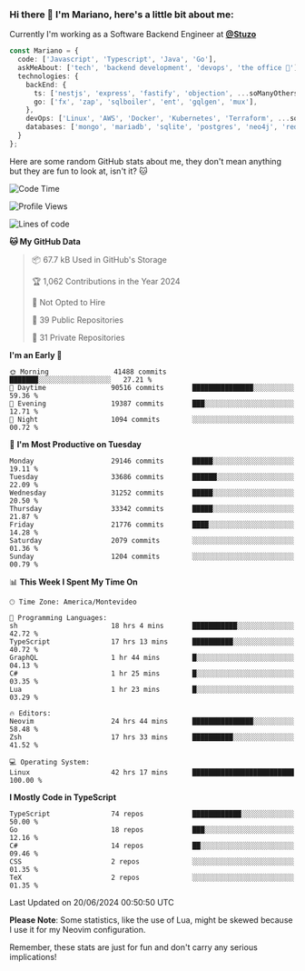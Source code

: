 ### Hi there 👋 I'm Mariano, here's a little bit about me:

Currently I'm working as a Software Backend Engineer at [**@Stuzo**](https://www.stuzo.com/)

```ts
const Mariano = {
  code: ['Javascript', 'Typescript', 'Java', 'Go'],
  askMeAbout: ['tech', 'backend development', 'devops', 'the office 💼'],
  technologies: {
    backEnd: {
      ts: ['nestjs', 'express', 'fastify', 'objection', ...soManyOthersFrameworks],
      go: ['fx', 'zap', 'sqlboiler', 'ent', 'gqlgen', 'mux'],
    },
    devOps: ['Linux', 'AWS', 'Docker', 'Kubernetes', 'Terraform', ...soManyOthersTools],
    databases: ['mongo', 'mariadb', 'sqlite', 'postgres', 'neo4j', 'redis', ...],
  }
};
```

Here are some random GitHub stats about me, they don't mean anything but they are fun to look at, isn't it? 🐱

<!--START_SECTION:waka-->
![Code Time](http://img.shields.io/badge/Code%20Time-2%2C137%20hrs%2040%20mins-blue)

![Profile Views](http://img.shields.io/badge/Profile%20Views-0-blue)

![Lines of code](https://img.shields.io/badge/From%20Hello%20World%20I%27ve%20Written-22.4%20million%20lines%20of%20code-blue)

**🐱 My GitHub Data** 

> 📦 67.7 kB Used in GitHub's Storage 
 > 
> 🏆 1,062 Contributions in the Year 2024
 > 
> 🚫 Not Opted to Hire
 > 
> 📜 39 Public Repositories 
 > 
> 🔑 31 Private Repositories 
 > 
**I'm an Early 🐤** 

```text
🌞 Morning                41488 commits       ███████░░░░░░░░░░░░░░░░░░   27.21 % 
🌆 Daytime                90516 commits       ███████████████░░░░░░░░░░   59.36 % 
🌃 Evening                19387 commits       ███░░░░░░░░░░░░░░░░░░░░░░   12.71 % 
🌙 Night                  1094 commits        ░░░░░░░░░░░░░░░░░░░░░░░░░   00.72 % 
```
📅 **I'm Most Productive on Tuesday** 

```text
Monday                   29146 commits       █████░░░░░░░░░░░░░░░░░░░░   19.11 % 
Tuesday                  33686 commits       ██████░░░░░░░░░░░░░░░░░░░   22.09 % 
Wednesday                31252 commits       █████░░░░░░░░░░░░░░░░░░░░   20.50 % 
Thursday                 33342 commits       █████░░░░░░░░░░░░░░░░░░░░   21.87 % 
Friday                   21776 commits       ████░░░░░░░░░░░░░░░░░░░░░   14.28 % 
Saturday                 2079 commits        ░░░░░░░░░░░░░░░░░░░░░░░░░   01.36 % 
Sunday                   1204 commits        ░░░░░░░░░░░░░░░░░░░░░░░░░   00.79 % 
```


📊 **This Week I Spent My Time On** 

```text
🕑︎ Time Zone: America/Montevideo

💬 Programming Languages: 
sh                       18 hrs 4 mins       ███████████░░░░░░░░░░░░░░   42.72 % 
TypeScript               17 hrs 13 mins      ██████████░░░░░░░░░░░░░░░   40.72 % 
GraphQL                  1 hr 44 mins        █░░░░░░░░░░░░░░░░░░░░░░░░   04.13 % 
C#                       1 hr 25 mins        █░░░░░░░░░░░░░░░░░░░░░░░░   03.35 % 
Lua                      1 hr 23 mins        █░░░░░░░░░░░░░░░░░░░░░░░░   03.29 % 

🔥 Editors: 
Neovim                   24 hrs 44 mins      ███████████████░░░░░░░░░░   58.48 % 
Zsh                      17 hrs 33 mins      ██████████░░░░░░░░░░░░░░░   41.52 % 

💻 Operating System: 
Linux                    42 hrs 17 mins      █████████████████████████   100.00 % 
```

**I Mostly Code in TypeScript** 

```text
TypeScript               74 repos            ████████████░░░░░░░░░░░░░   50.00 % 
Go                       18 repos            ███░░░░░░░░░░░░░░░░░░░░░░   12.16 % 
C#                       14 repos            ██░░░░░░░░░░░░░░░░░░░░░░░   09.46 % 
CSS                      2 repos             ░░░░░░░░░░░░░░░░░░░░░░░░░   01.35 % 
TeX                      2 repos             ░░░░░░░░░░░░░░░░░░░░░░░░░   01.35 % 
```




 Last Updated on 20/06/2024 00:50:50 UTC
<!--END_SECTION:waka-->

**Please Note**: Some statistics, like the use of Lua, might be skewed because I use it for my Neovim configuration.

Remember, these stats are just for fun and don't carry any serious implications!
